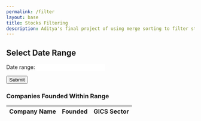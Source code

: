 ```yaml
---
permalink: /filter
layout: base
title: Stocks Filtering
description: Aditya's final project of using merge sorting to filter stock data.
---
```


<head>
    <meta charset="UTF-8">
    <meta name="viewport" content="width=device-width, initial-scale=1.0">
    <title>Date Range Slider and Table</title>
    <link rel="stylesheet" href="https://cdnjs.cloudflare.com/ajax/libs/noUiSlider/14.6.3/nouislider.min.css">
</head>
<body>
    <h2>Select Date Range</h2>
    <div id="slider-range"></div>
    <p>
        <label for="amount">Date range:</label>
        <input type="text" id="amount" readonly style="border:0; color:#f6931f; font-weight:bold;">
    </p>
    <button id="submit">Submit</button>

<h3>Companies Founded Within Range</h3>
    <table id="dataTable">
        <thead>
            <tr>
                <th>Company Name</th>
                <th>Founded</th>
                <th>GICS Sector</th>
            </tr>
        </thead>
        <tbody id="dataBody">
        </tbody>
    </table>

<script src="https://cdnjs.cloudflare.com/ajax/libs/noUiSlider/14.6.3/nouislider.min.js"></script>

<script>
        document.addEventListener('DOMContentLoaded', function () {
            // Get references to the HTML elements
            const slider = document.getElementById('slider-range');
            const amount = document.getElementById('amount');
            const submitBtn = document.getElementById('submit');
            const dataBody = document.getElementById('dataBody');

            // Initialize the noUiSlider
            noUiSlider.create(slider, {
                start: [1900, 2024], // Initial values for the slider handles
                connect: true, // Connect the range between the handles
                range: {
                    'min': 1800, // Minimum value for the slider
                    'max': new Date().getFullYear() // Maximum value for the slider
                },
                step: 1, // Slider increments in steps of 1 year
                tooltips: true, // Show tooltips with the slider values
                format: {
                    to: value => Math.round(value), // Round the slider values for display
                    from: value => Number(value) // Convert the slider values from strings
                }
            });

            // Update the displayed date range when the slider values change
            slider.noUiSlider.on('update', function (values, handle) {
                amount.value = values.map(value => Math.round(value)).join(' - ');
            });

            // Event listener for the submit button
            submitBtn.addEventListener('click', function () {
                // Get the start and end year from the slider
                const startYear = slider.noUiSlider.get()[0];
                const endYear = slider.noUiSlider.get()[1];

                // Make a POST request to the API with the selected date range
                fetch('http://127.0.0.1:8008/api/found/filter', {
                    method: 'POST',
                    headers: {
                        'Content-Type': 'application/json'
                    },
                    body: JSON.stringify({
                        dates: [`${startYear}-01-01`, `${endYear}-12-31`] // Send the full date range
                    })
                })
                .then(response => {
                    if (!response.ok) {
                        throw new Error('Network response was not ok');
                    }
                    return response.json();
                })
                .then(data => {
                    // Render the received data into the table
                    renderData(data);
                })
                .catch(error => {
                    console.error('Error fetching data:', error);
                    alert('Error fetching data:', error);
                });

                // Function to render the data into the table
                function renderData(data) {
                    dataBody.innerHTML = ''; // Clear previous data
                    if (data.length === 0) {
                        dataBody.innerHTML = '<tr><td colspan="3">No companies found in this range.</td></tr>';
                    } else {
                        // Create a new row for each company in the data
                        data.forEach(function (company) {
                            const row = document.createElement('tr');
                            row.innerHTML = `<td>${company['Company Name']}</td><td>${company['Founded']}</td><td>${company['GICS Sector']}</td>`;
                            dataBody.appendChild(row);
                        });
                    }
                }
            });
        });
    </script>
</body>
